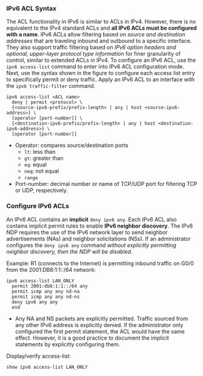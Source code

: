 ### IPv6 ACL Syntax

The ACL functionality in IPv6 is similar to ACLs in IPv4. However, there is no equivalent to the IPv4 standard ACLs and **all IPv6 ACLs must be configured with a name**. IPv6 ACLs allow filtering based on *source and destination addresses* that are traveling inbound and outbound to a specific interface. They also support traffic filtering based on *IPv6 option headers and optional, upper-layer protocol type information* for finer granularity of control, similar to extended ACLs in IPv4. To configure an IPv6 ACL, use the `ipv6 access-list` command to enter into IPv6 ACL configuration mode. Next, use the syntax shown in the figure to configure each access list entry to specifically permit or deny traffic. Apply an IPv6 ACL to an interface with the `ipv6 traffic-filter` command.

```
ipv6 access-list <ACL name>
  deny | permit <protocol> \
  {<source-ipv6-prefix/prefix-length> | any | host <source-ipv6-address>} \
  [operator [port-number]] \
  {<destination-ipv6-prefix/prefix-length> | any | host <destination-ipv6-address>} \
  [operator [port-number]]
```

- Operator: compares source/destination ports
    - `lt`: less than
    - `gt`: greater than
    - `eq`: equal
    - `neq`: not equal
    - `range`
- Port-number: decimal number or name of TCP/UDP port for filtering TCP or UDP, respectively.

### Configure IPv6 ACLs

An IPv6 ACL contains an **implicit** `deny ipv6 any`. Each IPv6 ACL also contains implicit permit rules to enable **IPv6 neighbor discovery**. The IPv6 NDP requires the use of the IPv6 network layer to send neighbor advertisements (NAs) and neighbor solicitations (NSs). If an administrator configures the `deny ipv6 any` command *without explicitly permitting neighbor discovery, then the NDP will be disabled*.

Example: R1 (connects to the Internet) is permitting inbound traffic on G0/0 from the 2001:DB8:1:1::/64 network:

```
ipv6 access-list LAN_ONLY
  permit 2001:db8:1:1::/64 any
  permit icmp any any nd-na
  permit icmp any any nd-ns
  deny ipv6 any any
  end
```
- Any NA and NS packets are explicitly permitted. Traffic sourced from any other IPv6 address is explicitly denied. If the administrator only configured the first permit statement, the ACL would have the same effect. However, it is a good practice to document the implicit statements by explicitly configuring them.

Display/verify access-list:

```
show ipv6 access-list LAN_ONLY
```
